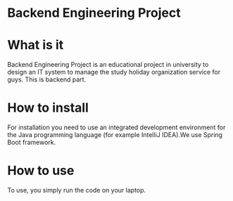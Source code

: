 # Backend Engineering Project

# What is it
Backend Engineering Project is an educational project in university
to design an IT system to manage the study holiday organization service
for guys. This is backend part.

# How to install
For installation you need to use an integrated development environment for the Java 
programming language (for example IntelliJ IDEA).We use Spring Boot framework.

# How to use
To use, you simply run the code on your laptop.
